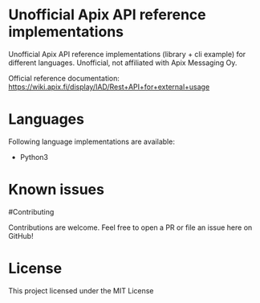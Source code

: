 # Unofficial Apix API reference implementations

Unofficial Apix API reference implementations (library + cli example) for different languages. Unofficial, not affiliated with Apix Messaging Oy.

Official reference documentation: https://wiki.apix.fi/display/IAD/Rest+API+for+external+usage


# Languages

Following language implementations are available:
* Python3


# Known issues

#Contributing

Contributions are welcome. Feel free to open a PR or file an issue here on GitHub!

# License

This project licensed under the MIT License

